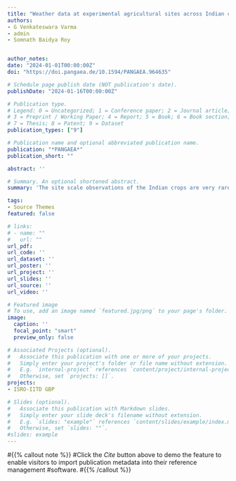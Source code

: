 ```yaml
---
title: "Weather data at experimental agricultural sites across Indian croplands from 1960's to 2020"
authors:
- G Venkateswara Varma
- admin
- Somnath Baidya Roy


author_notes:
date: "2024-01-01T00:00:00Z"
doi: "https://doi.pangaea.de/10.1594/PANGAEA.964635"

# Schedule page publish date (NOT publication's date).
publishDate: "2024-01-16T00:00:00Z"

# Publication type.
# Legend: 0 = Uncategorized; 1 = Conference paper; 2 = Journal article;
# 3 = Preprint / Working Paper; 4 = Report; 5 = Book; 6 = Book section;
# 7 = Thesis; 8 = Patent; 9 = Dataset
publication_types: ["9"]

# Publication name and optional abbreviated publication name.
publication: "*PANGAEA*"
publication_short: ""

abstract: ''

# Summary. An optional shortened abstract.
summary: 'The site scale observations of the Indian crops are very rarely available for public access. Students at all agricultural institutes across India carry out experiments on Indian crops as part of their curriculum and report the results in thesis. The thesis from such institutes is uploaded to the Krishikosh repository (https://krishikosh.egranth.ac.in). To fill the gap of absence of crop data on Indian crops, we started to look at this repository and collect data. We have collected crop phenology and agricultural management data of major Indian crops spring wheat and rice from the thesis. In the current dataset we are providing the site scale experiments and results of rice crop. We are reporting data at 11 sites, a few of which have multiple growing seasons, therefore in total we have 26 datasets.'

tags:
- Source Themes
featured: false

# links:
# - name: ""
#   url: ""
url_pdf: 
url_code: ''
url_dataset: ''
url_poster: ''
url_project: ''
url_slides: ''
url_source: ''
url_video: ''

# Featured image
# To use, add an image named `featured.jpg/png` to your page's folder. 
image:
  caption: ''
  focal_point: "smart"
  preview_only: false

# Associated Projects (optional).
#   Associate this publication with one or more of your projects.
#   Simply enter your project's folder or file name without extension.
#   E.g. `internal-project` references `content/project/internal-project/index.md`.
#   Otherwise, set `projects: []`.
projects:
- ISRO-IITD GBP

# Slides (optional).
#   Associate this publication with Markdown slides.
#   Simply enter your slide deck's filename without extension.
#   E.g. `slides: "example"` references `content/slides/example/index.md`.
#   Otherwise, set `slides: ""`.
#slides: example
---
```


#{{% callout note %}}
#Click the *Cite* button above to demo the feature to enable visitors to import publication metadata into their reference management #software.
#{{% /callout %}}
